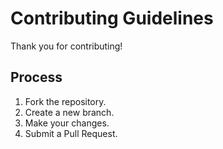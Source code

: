# Contributing Guidelines

Thank you for contributing!

## Process

1. Fork the repository.
2. Create a new branch.
3. Make your changes.
4. Submit a Pull Request.
